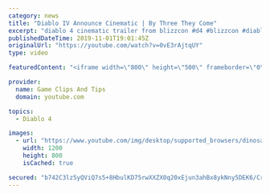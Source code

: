```yaml
---
category: news
title: "Diablo IV Announce Cinematic | By Three They Come"
excerpt: "diablo 4 cinematic trailer from blizzcon #d4 #blizzcon #diablo."
publishedDateTime: 2019-11-01T19:01:45Z
originalUrl: "https://youtube.com/watch?v=0vE3rAjtqUY"
type: video

featuredContent: "<iframe width=\"800\" height=\"500\" frameborder=\"0\" src=\"https://www.youtube.com/embed/0vE3rAjtqUY\" allow=\"accelerometer; autoplay; encrypted-media; gyroscope; picture-in-picture\" allowfullscreen></iframe>"

provider:
  name: Game Clips And Tips
  domain: youtube.com

topics:
  - Diablo 4

images:
  - url: "https://www.youtube.com/img/desktop/supported_browsers/dinosaur.png"
    width: 1200
    height: 800
    isCached: true

secured: "b742C3lz5yQViQ7s5+8HbulKD75rwXXZX0q20xEjun3ahBx8ykNny5DEK6/Cr1i5plbE+meTWyt5D8tUREuIptCU2oOYpYJPnPFAvfEZCKsc8sKr6h5wQ0Vqqo5BcfktviSFFhZAcSZng/QPy/Oujso9BVIKa2XaOsBcbOGE9X6QoiHRb+Xtt8v/aN3CA+BZhxNgf6aD1IsM+J5L3m/LA4JRLZ6pL+Uc2hKeN/YIMqMx5EFuRZdbR6yGxO+UnELKI750NjA2D6L4izOQrgQgek1C9KThKK+iuVkiXQjV07e76zXuyycGLM9DYi/pERSUcbq0iwsP8kkHK2G+hov+GnDQDd+CXUyzIXqR5MPwKLwhoENXhAifv7Cj+NA8UDBQDW6JRbPOiEA9GLhVJtqWjQ==;MHyAE7AVk373CbWCvt7rMg=="
---
```


